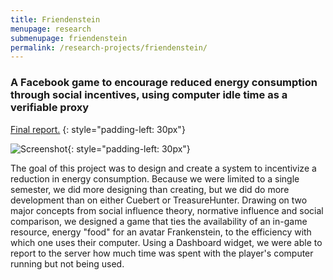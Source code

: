 ```yaml
---
title: Friendenstein
menupage: research
submenupage: friendenstein
permalink: /research-projects/friendenstein/
---
```


### A Facebook game to encourage reduced energy consumption through social incentives, using computer idle time as a verifiable proxy

[Final report.](http://projects.noahliebman.net/friendenstein/2010/04/friendenstein-final-yay/)
{: style="padding-left: 30px"}

![Screenshot]({{site.baseurl}}/post-uploads/friendenstein_screen.png){: style="padding-left: 30px"}

The goal of this project was to design and create a system to incentivize a reduction in energy consumption. Because we were limited to a single semester, we did more designing than creating, but we did do more development than on either Cuebert or TreasureHunter. Drawing on two major concepts from social influence theory, normative influence and social comparison, we designed a game that ties the availability of an in-game resource, energy "food" for an avatar Frankenstein, to the efficiency with which one uses their computer. Using a Dashboard widget, we were able to report to the server how much time was spent with the player's computer running but not being used.